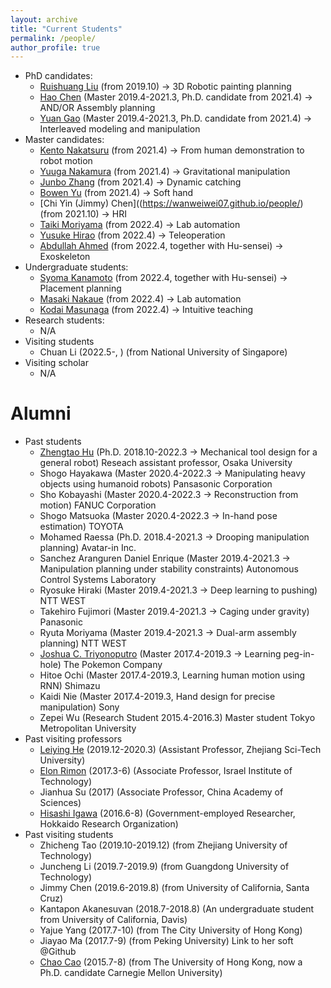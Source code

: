 ```yaml
---
layout: archive
title: "Current Students"
permalink: /people/
author_profile: true
---
```

 * PhD candidates:
    * [Ruishuang Liu](https://rsliu-xx.github.io/) (from 2019.10) -> 3D Robotic painting planning
    * [Hao Chen](http://chenhao.info/) (Master 2019.4-2021.3, Ph.D. candidate from 2021.4) -> AND/OR Assembly planning
    * [Yuan Gao](hhttps://wanweiwei07.github.io/people/) (Master 2019.4-2021.3, Ph.D. candidate from 2021.4) -> Interleaved modeling and manipulation
 * Master candidates:
    * [Kento Nakatsuru](https://kentonakatsuru.github.io/my-portfolio/) (from 2021.4) -> From human demonstration to robot motion
    * [Yuuga Nakamura](https://yuuga744.github.io/homepage/) (from 2021.4) -> Gravitational manipulation
    * [Junbo Zhang](https://wanweiwei07.github.io/people/) (from 2021.4) -> Dynamic catching
    * [Bowen Yu](https://wanweiwei07.github.io/people/) (from 2021.4) -> Soft hand
    * [Chi Yin (Jimmy) Chen]((https://wanweiwei07.github.io/people/)(from 2021.10) -> HRI
    * [Taiki Moriyama](https://tkmrym.github.io/) (from 2022.4) -> Lab automation
    * [Yusuke Hirao](https://hrhryusuke.github.io/homepage2/) (from 2022.4) -> Teleoperation
    * [Abdullah Ahmed]() (from 2022.4, together with Hu-sensei) -> Exoskeleton
 * Undergraduate students:
    * [Syoma Kanamoto](https://shoma17.github.io/homepage/) (from 2022.4, together with Hu-sensei) -> Placement planning
    * [Masaki Nakaue]() (from 2022.4) -> Lab automation
    * [Kodai Masunaga]() (from 2022.4) -> Intuitive teaching
 * Research students:
    * N/A
 * Visiting students
    * Chuan Li (2022.5-, ) (from National University of Singapore)
 * Visiting scholar
    * N/A
    
Alumni
=====
 * Past students
    * [Zhengtao Hu](http://huzhengtao.work/) (Ph.D. 2018.10-2022.3 -> Mechanical tool design for a general robot) Reseach assistant professor, Osaka University
    * Shogo Hayakawa (Master 2020.4-2022.3 -> Manipulating heavy objects using humanoid robots) Pansasonic Corporation
    * Sho Kobayashi (Master 2020.4-2022.3 -> Reconstruction from motion) FANUC Corporation
    * Shogo Matsuoka (Master 2020.4-2022.3 -> In-hand pose estimation) TOYOTA
    * Mohamed Raessa (Ph.D. 2018.4-2021.3 -> Drooping manipulation planning) Avatar-in Inc.
    * Sanchez Aranguren Daniel Enrique (Master 2019.4-2021.3 -> Manipulation planning under stability constraints) Autonomous Control Systems Laboratory
    * Ryosuke Hiraki (Master 2019.4-2021.3 -> Deep learning to pushing) NTT WEST
    * Takehiro Fujimori (Master 2019.4-2021.3 -> Caging under gravity) Panasonic
    * Ryuta Moriyama (Master 2019.4-2021.3 -> Dual-arm assembly planning) NTT WEST
    * [Joshua C. Triyonoputro](http://www.hlab.sys.es.osaka-u.ac.jp/people/joshua/joshua.html) (Master 2017.4-2019.3 -> Learning peg-in-hole) The Pokemon Company
    * Hitoe Ochi (Master 2017.4-2019.3, Learning human motion using RNN) Shimazu
    * Kaidi Nie (Master 2017.4-2019.3, Hand design for precise manipulation) Sony
    * Zepei Wu (Research Student 2015.4-2016.3)   Master student Tokyo Metropolitan University
 * Past visiting professors
    * [Leiying He](https://www.researchgate.net/profile/Leiying-He-2) (2019.12-2020.3) (Assistant Professor, Zhejiang Sci-Tech University)
    * [Elon Rimon](https://meeng.technion.ac.il/members/elon-rimon/) (2017.3-6)  (Associate Professor, Israel Institute of Technology)
    * Jianhua Su (2017) (Associate Professor, China Academy of Sciences)
    * [Hisashi Igawa](http://www2.hro.or.jp/rschr/rschr.php?epy_id=ggAXPXWwXcrJAzR) (2016.6-8) (Government-employed Researcher, Hokkaido Research Organization) 
 * Past visiting students
    * Zhicheng Tao (2019.10-2019.12) (from Zhejiang University of Technology)
    * Juncheng Li (2019.7-2019.9) (from Guangdong University of Technology)
    * Jimmy Chen (2019.6-2019.8) (from University of California, Santa Cruz)
    * Kantapon Akanesuvan (2018.7-2018.8) (An undergraduate student from University of California, Davis)
    * Yajue Yang (2017.7-10) (from The City University of Hong Kong)
    * Jiayao Ma (2017.7-9) (from Peking University) Link to her soft @Github
    * [Chao Cao](http://caochao.me/) (2015.7-8)  (from The University of Hong Kong, now a Ph.D. candidate Carnegie Mellon University)
